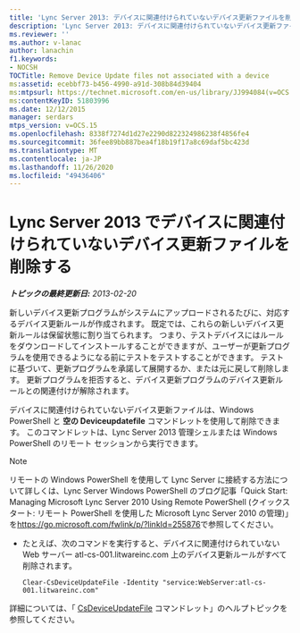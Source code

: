 ```yaml
---
title: 'Lync Server 2013: デバイスに関連付けられていないデバイス更新ファイルを削除する'
description: 'Lync Server 2013: デバイスに関連付けられていないデバイス更新ファイルを削除します。'
ms.reviewer: ''
ms.author: v-lanac
author: lanachin
f1.keywords:
- NOCSH
TOCTitle: Remove Device Update files not associated with a device
ms:assetid: ecebbf73-b456-4990-a91d-308b84d39404
ms:mtpsurl: https://technet.microsoft.com/en-us/library/JJ994084(v=OCS.15)
ms:contentKeyID: 51803996
ms.date: 12/12/2015
manager: serdars
mtps_version: v=OCS.15
ms.openlocfilehash: 8338f7274d1d27e2290d822324986238f4856fe4
ms.sourcegitcommit: 36fee89bb887bea4f18b19f17a8c69daf5bc423d
ms.translationtype: MT
ms.contentlocale: ja-JP
ms.lasthandoff: 11/26/2020
ms.locfileid: "49436406"
---
```

# <a name="remove-device-update-files-not-associated-with-a-device-in-lync-server-2013"></a>Lync Server 2013 でデバイスに関連付けられていないデバイス更新ファイルを削除する

<div data-xmlns="http://www.w3.org/1999/xhtml">

<div class="topic" data-xmlns="http://www.w3.org/1999/xhtml" data-msxsl="urn:schemas-microsoft-com:xslt" data-cs="https://msdn.microsoft.com/">

<div data-asp="https://msdn2.microsoft.com/asp">



</div>

<div id="mainSection">

<div id="mainBody">

<span> </span>

_**トピックの最終更新日:** 2013-02-20_

新しいデバイス更新プログラムがシステムにアップロードされるたびに、対応するデバイス更新ルールが作成されます。 既定では、これらの新しいデバイス更新ルールは保留状態に割り当てられます。 つまり、テストデバイスにはルールをダウンロードしてインストールすることができますが、ユーザーが更新プログラムを使用できるようになる前にテストをテストすることができます。 テストに基づいて、更新プログラムを承諾して展開するか、または元に戻して削除します。 更新プログラムを拒否すると、デバイス更新プログラムのデバイス更新ルールとの関連付けが解除されます。

<div>


デバイスに関連付けられていないデバイス更新ファイルは、Windows PowerShell と **空の Deviceupdatefile** コマンドレットを使用して削除できます。 このコマンドレットは、Lync Server 2013 管理シェルまたは Windows PowerShell のリモート セッションから実行できます。

<div>


> [!NOTE]  
> リモートの Windows PowerShell を使用して Lync Server に接続する方法について詳しくは、Lync Server Windows PowerShell のブログ記事「Quick Start: Managing Microsoft Lync Server 2010 Using Remote PowerShell (クイックスタート: リモート PowerShell を使用した Microsoft Lync Server 2010 の管理)」を<A href="https://go.microsoft.com/fwlink/p/?linkid=255876">https://go.microsoft.com/fwlink/p/?linkId=255876</A>で参照してください。



</div>

<div>


  - たとえば、次のコマンドを実行すると、デバイスに関連付けられていない Web サーバー atl-cs-001.litwareinc.com 上のデバイス更新ルールがすべて削除されます。
    
        Clear-CsDeviceUpdateFile -Identity "service:WebServer:atl-cs-001.litwareinc.com"

</div>

詳細については、「 [CsDeviceUpdateFile](https://docs.microsoft.com/powershell/module/skype/Clear-CsDeviceUpdateFile) コマンドレット」のヘルプトピックを参照してください。

</div>

</div>

<span> </span>

</div>

</div>

</div>

